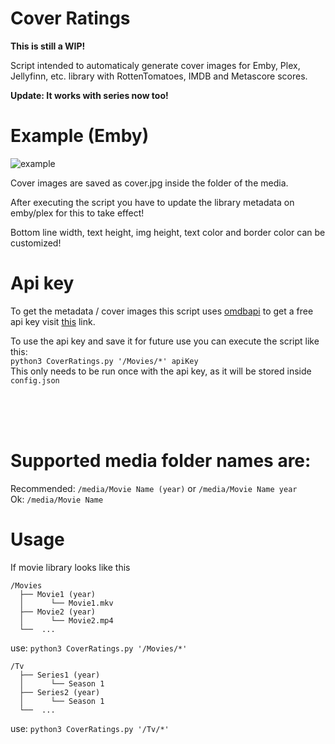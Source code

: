 # Cover Ratings
**This is still a WIP!**

Script intended to automaticaly generate cover images for Emby, Plex, Jellyfinn, etc. library with RottenTomatoes, IMDB and Metascore scores.

**Update: It works with series now too!**

# Example (Emby)
![example](https://user-images.githubusercontent.com/30437204/111736686-17595a80-885d-11eb-9884-bfba192114d8.png)

Cover images are saved as cover.jpg inside the folder of the media.

After executing the script you have to update the library metadata on emby/plex for this to take effect!

Bottom line width, text height, img height, text color and border color can be customized!

# Api key
To get the metadata / cover images this script uses [omdbapi](http://www.omdbapi.com/) to get a free api key visit [this](http://www.omdbapi.com/apikey.aspx) link.

To use the api key and save it for future use you can execute the script like this:  
 ```python3 CoverRatings.py '/Movies/*' apiKey```  
This only needs to be run once with the api key, as it will be stored inside ```config.json```

<br><br><br>
# Supported media folder names are:
Recommended: ```/media/Movie Name (year)``` or ```/media/Movie Name year```  
Ok: ```/media/Movie Name```

# Usage
If movie library looks like this

```
/Movies
  ├── Movie1 (year)
  │      └── Movie1.mkv
  ├── Movie2 (year)
  │      └── Movie2.mp4 
  └──  ...

```
use: ```python3 CoverRatings.py '/Movies/*'```
```
/Tv
  ├── Series1 (year)
  │      └── Season 1
  ├── Series2 (year)
  │      └── Season 1
  └──  ...
```
use: ```python3 CoverRatings.py '/Tv/*'```
